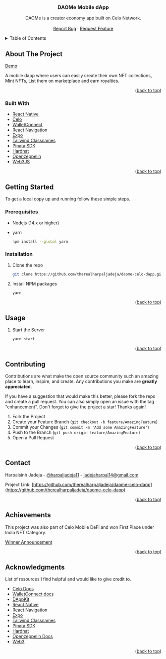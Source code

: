 <div id="top"></div>
<!-- PROJECT LOGO -->
<br />
<div align="center">

  <h3 align="center">DAOMe Mobile dApp</h3>

  <p align="center">
    DAOMe is a creator economy app built on Celo Network.
    <br />
    <br />
    <a href="https://github.com/therealharpaljadeja/daome-celo-dapp/issues">Report Bug</a>
    ·
    <a href="https://github.com/therealharpaljadeja/daome-celo-dapp/issues">Request Feature</a>
  </p>
</div>

<!-- TABLE OF CONTENTS -->
<details>
  <summary>Table of Contents</summary>
  <ol>
    <li>
      <a href="#about-the-project">About The Project</a>
      <ul>
        <li><a href="#built-with">Built With</a></li>
      </ul>
    </li>
    <li>
      <a href="#getting-started">Getting Started</a>
      <ul>
        <li><a href="#prerequisites">Prerequisites</a></li>
        <li><a href="#installation">Installation</a></li>
      </ul>
    </li>
    <li><a href="#usage">Usage</a></li>
    <li><a href="#contributing">Contributing</a></li>
    <li><a href="#contact">Contact</a></li>
    <li><a href="#achievements">Achievements</a></li>
    <li><a href="#acknowledgments">Acknowledgments</a></li>
  </ol>
</details>

<!-- ABOUT THE PROJECT -->

## About The Project

[Demo](https://www.youtube.com/watch?v=VZGs_hDdqnY)

A mobile dapp where users can easily create their own NFT collections, Mint NFTs, List them on marketplace and earn royalties.

<p align="right">(<a href="#top">back to top</a>)</p>

### Built With

-   [React Native](https://reactnative.dev/)
-   [Celo](https://docs.celo.org/)
-   [WalletConnect](https://docs.walletconnect.com/quick-start/dapps/react-native)
-   [React Navigation](https://reactnavigation.org/docs/getting-started/)
-   [Expo](https://docs.expo.dev/)
-   [Tailwind Classnames](https://www.npmjs.com/package/twrnc)
-   [Pinata SDK](https://www.npmjs.com/package/@pinata/sdk)
-   [Hardhat](https://hardhat.org/getting-started/)
-   [Openzeppelin](https://docs.openzeppelin.com/contracts/2.x/)
-   [Web3JS](https://web3js.readthedocs.io/en/v1.7.3/)

<p align="right">(<a href="#top">back to top</a>)</p>

<!-- GETTING STARTED -->

## Getting Started

To get a local copy up and running follow these simple steps.

### Prerequisites

-   Nodejs (14.x or higher)
-   yarn

    ```sh
    npm install --global yarn
    ```

### Installation

1. Clone the repo

    ```sh
    git clone https://github.com/therealharpaljadeja/daome-celo-dapp.git
    ```

2. Install NPM packages

    ```sh
    yarn
    ```

<p align="right">(<a href="#top">back to top</a>)</p>

<!-- USAGE EXAMPLES -->

## Usage

1. Start the Server

    ```sh
    yarn start
    ```

<p align="right">(<a href="#top">back to top</a>)</p>

<!-- CONTRIBUTING -->

## Contributing

Contributions are what make the open source community such an amazing place to learn, inspire, and create. Any contributions you make are **greatly appreciated**.

If you have a suggestion that would make this better, please fork the repo and create a pull request. You can also simply open an issue with the tag "enhancement".
Don't forget to give the project a star! Thanks again!

1. Fork the Project
2. Create your Feature Branch (`git checkout -b feature/AmazingFeature`)
3. Commit your Changes (`git commit -m 'Add some AmazingFeature'`)
4. Push to the Branch (`git push origin feature/AmazingFeature`)
5. Open a Pull Request

<p align="right">(<a href="#top">back to top</a>)</p>

<!-- CONTACT -->

## Contact

Harpalsinh Jadeja - [@harpaljadeja11](https://twitter.com/harpaljadeja11) - jadejaharpal14@gmail.com

Project Link: [https://github.com/therealharpaljadeja/daome-celo-dapp](https://github.com/therealharpaljadeja/daome-celo-dapp)

<p align="right">(<a href="#top">back to top</a>)</p>

<!-- Achivements --->

## Achievements

This project was also part of Celo Mobile DeFi and won First Place under India NFT Category.

[Winner Announcement](https://devpost.com/software/daome)

<p align="right">(<a href="#top">back to top</a>)</p>

<!-- ACKNOWLEDGMENTS -->

## Acknowledgments

List of resources I find helpful and would like to give credit to.

-   [Celo Docs](https://docs.celo.org/)
-   [WalletConnect docs](https://docs.walletconnect.com/quick-start/dapps/react-native)
-   [DAppKit](https://github.com/celo-org/celo-monorepo/tree/master/packages/sdk/dappkit)
-   [React Native](https://reactnative.dev/docs/components-and-apis)
-   [React Navigation](https://reactnavigation.org/docs/getting-started/)
-   [Expo](https://docs.expo.dev/)
-   [Tailwind Classnames](https://www.npmjs.com/package/twrnc)
-   [Pinata SDK](https://www.npmjs.com/package/@pinata/sdk)
-   [Hardhat](https://hardhat.org/getting-started/)
-   [Openzeppelin Docs](https://docs.openzeppelin.com/contracts/2.x/)
-   [Web3](https://web3js.readthedocs.io/en/v1.7.3/)

<p align="right">(<a href="#top">back to top</a>)</p>
